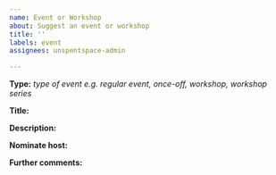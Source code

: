 ```yaml
---
name: Event or Workshop
about: Suggest an event or workshop
title: ''
labels: event
assignees: unspentspace-admin

---
```


**Type:**
_type of event e.g. regular event, once-off, workshop, workshop series_

**Title:**

**Description:**

**Nominate host:**

**Further comments:**
